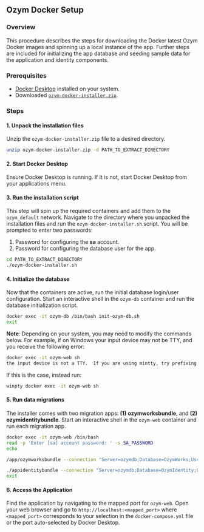 ## Ozym Docker Setup

### Overview
This procedure describes the steps for downloading the Docker latest Ozym Docker images and spinning up a local instance of the app. Further steps are included for initializing the app database and seeding sample data for the application and identity components.

### Prerequisites
- [Docker Desktop](https://www.docker.com/products/docker-desktop/) installed on your system.
- Downloaded [`ozym-docker-installer.zip`](http://localhost).

### Steps

#### 1. Unpack the installation files
Unzip the `ozym-docker-installer.zip` file to a desired directory.

```sh
unzip ozym-docker-installer.zip -d PATH_TO_EXTRACT_DIRECTORY
```

#### 2. Start Docker Desktop
Ensure Docker Desktop is running. If it is not, start Docker Desktop from your applications menu.

#### 3. Run the installation script
This step will spin up the required containers and add them to the `ozym_default` network. Navigate to the directory where you unpacked the installation files and run the `ozym-docker-installer.sh` script. You will be prompted to enter two passwords:
1. Password for configuring the **sa** account.
2. Password for configuring the database user for the app.


```sh
cd PATH_TO_EXTRACT_DIRECTORY
./ozym-docker-installer.sh
```

#### 4. Initialize the database
Now that the containers are active, run the initial database login/user configuration. Start an interactive shell in the `ozym-db` container and run the database initialization script.

```sh
docker exec -it ozym-db /bin/bash init-ozym-db.sh
exit
```

**Note**: Depending on your system, you may need to modify the commands below. For example, if on Windows your input device may not be TTY, and you receive the following error:
``` sh
docker exec -it ozym-web sh
the input device is not a TTY.  If you are using mintty, try prefixing the command with 'winpty'
```

If this is the case, instead run:
``` sh
winpty docker exec -it ozym-web sh
```

#### 5. Run data migrations
The installer comes with two migration apps: **(1)** **ozymworksbundle**, and **(2)** **ozymidentitybundle**. Start an interactive shell in the `ozym-web` container and run each migration app.

```sh
docker exec -it ozym-web /bin/bash
read -p 'Enter [sa] account password: ' -s SA_PASSWORD
echo 

/app/ozymworksbundle --connection "Server=ozymdb;Database=OzymWorks;User Id=sa;Password=$SA_PASSWORD;TrustServerCertificate=true"

./appidentitybundle --connection "Server=ozymdb;Database=OzymIdentity;User Id=sa;Password=$SA_PASSWORD;TrustServerCertificate=true"
exit
```

#### 6. Access the Application
Find the application by navigating to the mapped port for `ozym-web`. Open your web browser and go to `http://localhost:<mapped_port>` where `<mapped_port>` corresponds to your selection in the `docker-compose.yml` file or the port auto-selected by Docker Desktop.
